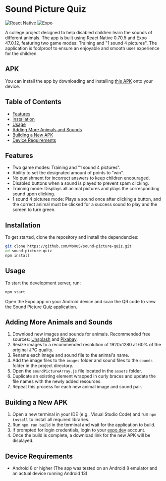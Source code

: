 # Sound Picture Quiz

[![React Native](https://img.shields.io/badge/React_Native-0.70.5-blue)](https://reactnative.dev/)
[![Expo](https://img.shields.io/badge/Expo-47.0.12-blue)](https://expo.dev/)

A college project designed to help disabled children learn the sounds of different animals. The app is built using React Native 0.70.5 and Expo 47.0.12, featuring two game modes: Training and "1 sound 4 pictures". The application is foolproof to ensure an enjoyable and smooth user experience for the children.

## APK

You can install the app by downloading and installing [this APK](https://github.com/WoXuS/sound-picture-quiz/blob/main/SoundPictureQuiz.apk) onto your device.

## Table of Contents

- [Features](#features)
- [Installation](#installation)
- [Usage](#usage)
- [Adding More Animals and Sounds](#adding-more-animals-and-sounds)
- [Building a New APK](#building-a-new-apk)
- [Device Requirements](#device-requirements)

## Features

- Two game modes: Training and "1 sound 4 pictures".
- Ability to set the designated amount of points to "win".
- No punishment for incorrect answers to keep children encouraged.
- Disabled buttons when a sound is played to prevent spam clicking.
- Training mode: Displays all animal pictures and plays the corresponding sound upon clicking.
- 1 sound 4 pictures mode: Plays a sound once after clicking a button, and the correct animal must be clicked for a success sound to play and the screen to turn green.

## Installation

To get started, clone the repository and install the dependencies:

```bash
git clone https://github.com/WoXuS/sound-picture-quiz.git
cd sound-picture-quiz
npm install
```

## Usage

To start the development server, run:

```bash
npm start
```

Open the Expo app on your Android device and scan the QR code to view the Sound Picture Quiz application.

## Adding More Animals and Sounds

1. Download new images and sounds for animals. Recommended free sources: [Unsplash](https://unsplash.com/) and [Pixabay](https://pixabay.com/).
2. Resize images to a recommended resolution of 1920x1280 at 60% of the original JPG quality.
3. Rename each image and sound file to the animal's name.
4. Add the image files to the `images` folder and sound files to the `sounds` folder in the project directory.
5. Open the `soundPictureArray.js` file located in the `assets` folder.
6. Duplicate an existing element wrapped in curly braces and update the file names with the newly added resources.
7. Repeat this process for each new animal image and sound pair.

## Building a New APK

1. Open a new terminal in your IDE (e.g., Visual Studio Code) and run `npm install` to install all required libraries.
2. Run `npm run build` in the terminal and wait for the application to build.
3. If prompted for login credentials, login to your [expo.dev](https://expo.dev/) account.
4. Once the build is complete, a download link for the new APK will be displayed.

## Device Requirements

- Android 8 or higher (The app was tested on an Android 8 emulator and an actual device running Android 13).
